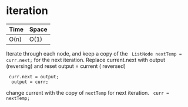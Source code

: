 # iteration

 
Time  | Space
----- | ------
O(n) | O(1)

Iterate through each node, and keep a copy of the ` ListNode nextTemp = curr.next;` for the next iteration.
Replace current.next with output (reversing) and reset output = current ( reversed)
```
 curr.next = output;
  output = curr;
```
change current with the copy of `nextTemp` for next iteration. ` curr = nextTemp;` 

 
 